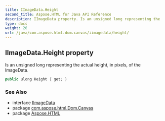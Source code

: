 ```yaml
---
title: IImageData.Height
second_title: Aspose.HTML for Java API Reference
description: IImageData property. Is an unsigned long representing the actual height in pixels of the ImageData
type: docs
weight: 20
url: /java/com.aspose.html.dom.canvas/iimagedata/height/
---
```

## IImageData.Height property

Is an unsigned long representing the actual height, in pixels, of the ImageData.

```java
public ulong Height { get; }
```

### See Also

* interface [IImageData](../)
* package [com.aspose.html.Dom.Canvas](../../iimagedata/)
* package [Aspose.HTML](../../../)
